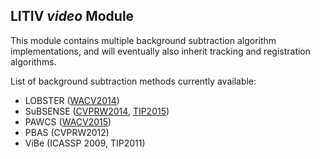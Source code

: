 LITIV *video* Module
--------------------
This module contains multiple background subtraction algorithm implementations, and will eventually also inherit tracking and registration algorithms.

List of background subtraction methods currently available:
  - LOBSTER ([WACV2014](http://dx.doi.org/10.1109/WACV.2014.6836059))
  - SuBSENSE ([CVPRW2014](http://www.cv-foundation.org/openaccess/content_cvpr_workshops_2014/W12/papers/St-Charles_Flexible_Background_Subtraction_2014_CVPR_paper.pdf), [TIP2015](http://dx.doi.org/10.1109/TIP.2014.2378053))
  - PAWCS ([WACV2015](http://dx.doi.org/10.1109/WACV.2015.137))
  - PBAS (CVPRW2012)
  - ViBe (ICASSP 2009, TIP2011)
